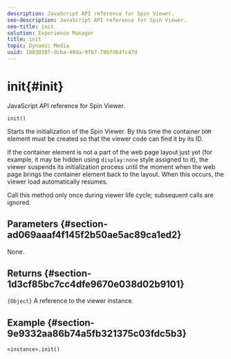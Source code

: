 ```yaml
---
description: JavaScript API reference for Spin Viewer.
seo-description: JavaScript API reference for Spin Viewer.
seo-title: init
solution: Experience Manager
title: init
topic: Dynamic Media
uuid: 1803028f-dcba-49da-9fb7-78bfd64fc47d
---
```


# init{#init}

JavaScript API reference for Spin Viewer.

 `init()`

Starts the initialization of the Spin Viewer. By this time the container `DOM` element must be created so that the viewer code can find it by its ID.

If the container element is not a part of the web page layout just yet (for example, it may be hidden using `display:none` style assigned to it), the viewer suspends its initialization process until the moment when the web page brings the container element back to the layout. When this occurs, the viewer load automatically resumes.

Call this method only once during viewer life cycle; subsequent calls are ignored.

## Parameters {#section-ad069aaaf4f145f2b50ae5ac89ca1ed2}

None.

## Returns {#section-1d3cf85bc7cc4dfe9670e038d02b9101}

`{Object}` A reference to the viewer instance.

## Example {#section-9e9332aa86b74a5fb321375c03fdc5b3}

```
<instance>.init()
```

